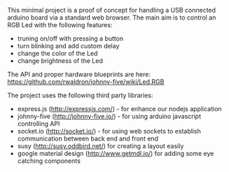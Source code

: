 This minimal project is a proof of concept for handling a USB connected arduino board via a standard web browser.
The main aim is to control an RGB Led with the following features:

* truning on/off with pressing a button
* turn blinking and add custom delay
* change the color of the Led
* change brightness of the Led

The API and proper hardware blueprints are here: https://github.com/rwaldron/johnny-five/wiki/Led.RGB

The project uses the following third party libraries:

* express.js (http://expressjs.com/) - for enhance our nodejs application
* johnny-five (http://johnny-five.io/) - for using arduino javascript controlling API
* socket.io (http://socket.io/) - for using web sockets to establish communication between back end and front end
* susy (http://susy.oddbird.net/) for creating a layout easily
* google material design (http://www.getmdl.io/) for adding some eye catching components
